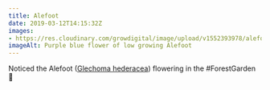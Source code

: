 ```yaml
---
title: Alefoot
date: 2019-03-12T14:15:32Z
images: 
- https://res.cloudinary.com/growdigital/image/upload/v1552393978/alefoot-457AA611.jpg
imageAlt: Purple blue flower of low growing Alefoot
---
```


Noticed the Alefoot ([Glechoma hederacea](https://pfaf.org/user/plant.aspx?latinname=Glechoma+hederacea)) flowering in the #ForestGarden 🙂
